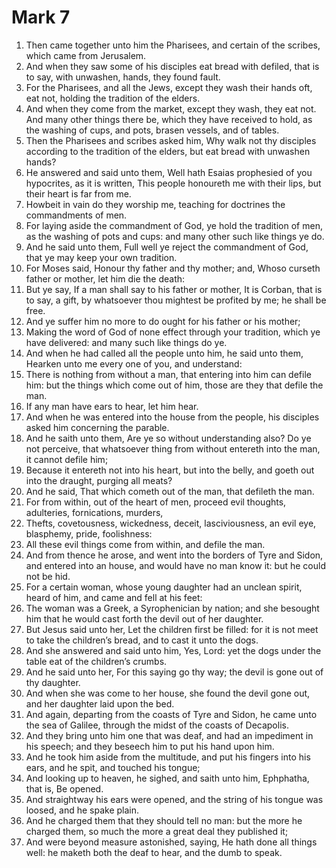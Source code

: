 ﻿# Mark 7
1. Then came together unto him the Pharisees, and certain of the scribes, which came from Jerusalem. 
2. And when they saw some of his disciples eat bread with defiled, that is to say, with unwashen, hands, they found fault. 
3. For the Pharisees, and all the Jews, except they wash their hands oft, eat not, holding the tradition of the elders. 
4. And when they come from the market, except they wash, they eat not. And many other things there be, which they have received to hold, as the washing of cups, and pots, brasen vessels, and of tables. 
5. Then the Pharisees and scribes asked him, Why walk not thy disciples according to the tradition of the elders, but eat bread with unwashen hands? 
6. He answered and said unto them, Well hath Esaias prophesied of you hypocrites, as it is written, This people honoureth me with their lips, but their heart is far from me. 
7. Howbeit in vain do they worship me, teaching for doctrines the commandments of men. 
8. For laying aside the commandment of God, ye hold the tradition of men, as the washing of pots and cups: and many other such like things ye do. 
9. And he said unto them, Full well ye reject the commandment of God, that ye may keep your own tradition. 
10. For Moses said, Honour thy father and thy mother; and, Whoso curseth father or mother, let him die the death: 
11. But ye say, If a man shall say to his father or mother, It is Corban, that is to say, a gift, by whatsoever thou mightest be profited by me; he shall be free. 
12. And ye suffer him no more to do ought for his father or his mother; 
13. Making the word of God of none effect through your tradition, which ye have delivered: and many such like things do ye. 
14.  And when he had called all the people unto him, he said unto them, Hearken unto me every one of you, and understand: 
15. There is nothing from without a man, that entering into him can defile him: but the things which come out of him, those are they that defile the man. 
16. If any man have ears to hear, let him hear. 
17. And when he was entered into the house from the people, his disciples asked him concerning the parable. 
18. And he saith unto them, Are ye so without understanding also? Do ye not perceive, that whatsoever thing from without entereth into the man, it cannot defile him; 
19. Because it entereth not into his heart, but into the belly, and goeth out into the draught, purging all meats? 
20. And he said, That which cometh out of the man, that defileth the man. 
21. For from within, out of the heart of men, proceed evil thoughts, adulteries, fornications, murders, 
22. Thefts, covetousness, wickedness, deceit, lasciviousness, an evil eye, blasphemy, pride, foolishness: 
23. All these evil things come from within, and defile the man. 
24.  And from thence he arose, and went into the borders of Tyre and Sidon, and entered into an house, and would have no man know it: but he could not be hid. 
25. For a certain woman, whose young daughter had an unclean spirit, heard of him, and came and fell at his feet: 
26. The woman was a Greek, a Syrophenician by nation; and she besought him that he would cast forth the devil out of her daughter. 
27. But Jesus said unto her, Let the children first be filled: for it is not meet to take the children’s bread, and to cast it unto the dogs. 
28. And she answered and said unto him, Yes, Lord: yet the dogs under the table eat of the children’s crumbs. 
29. And he said unto her, For this saying go thy way; the devil is gone out of thy daughter. 
30. And when she was come to her house, she found the devil gone out, and her daughter laid upon the bed. 
31.  And again, departing from the coasts of Tyre and Sidon, he came unto the sea of Galilee, through the midst of the coasts of Decapolis. 
32. And they bring unto him one that was deaf, and had an impediment in his speech; and they beseech him to put his hand upon him. 
33. And he took him aside from the multitude, and put his fingers into his ears, and he spit, and touched his tongue; 
34. And looking up to heaven, he sighed, and saith unto him, Ephphatha, that is, Be opened. 
35. And straightway his ears were opened, and the string of his tongue was loosed, and he spake plain. 
36. And he charged them that they should tell no man: but the more he charged them, so much the more a great deal they published it; 
37. And were beyond measure astonished, saying, He hath done all things well: he maketh both the deaf to hear, and the dumb to speak. 
